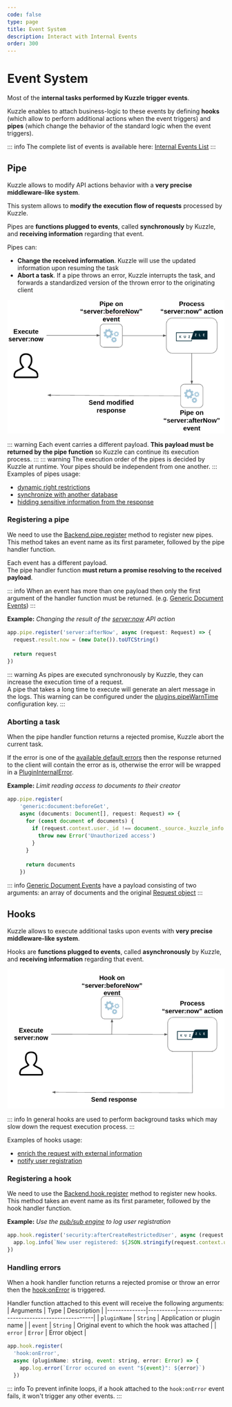 ```yaml
---
code: false
type: page
title: Event System
description: Interact with Internal Events
order: 300
---
```


# Event System

Most of the **internal tasks performed by Kuzzle trigger events**.

Kuzzle enables to attach business-logic to these events by defining **hooks** (which allow to perform additional actions when the event triggers) and **pipes** (which change the behavior of the standard logic when the event triggers).

::: info
The complete list of events is available here: [Internal Events List](/core/2/some-link)
:::

## Pipe

<!-- Duplicate with guides/getting-started/8-customize-api-behavior -->

Kuzzle allows to modify API actions behavior with a **very precise middleware-like system**.  

This system allows to **modify the execution flow of requests** processed by Kuzzle.

Pipes are **functions plugged to events**, called **synchronously** by Kuzzle, and **receiving information** regarding that event.

Pipes can:
  - **Change the received information**. Kuzzle will use the updated information upon resuming the task
  - **Abort a task**. If a pipe throws an error, Kuzzle interrupts the task, and forwards a standardized version of the thrown error to the originating client

![pipe workflow](./pipes-workflow.png)

::: warning
Each event carries a different payload. **This payload must be returned by the pipe function** so Kuzzle can continue its execution process.
:::
::: warning
The execution order of the pipes is decided by Kuzzle at runtime. Your pipes should be independent from one another.
:::
Examples of pipes usage:
 - [dynamic right restrictions](/core/2/some-link)
 - [synchronize with another database](/core/2/some-link)
 - [hidding sensitive information from the response](/core/2/some-link)


### Registering a pipe

<!-- Duplicate with guides/getting-started/8-customize-api-behavior -->

We need to use the [Backend.pipe.register](/core/2/some-link) method to register new pipes. This method takes an event name as its first parameter, followed by the pipe handler function.

Each event has a different payload.  
The pipe handler function **must return a promise resolving to the received payload**.  

::: info
When an event has more than one payload then only the first argument of the handler function must be returned. (e.g. [Generic Document Events](/core/2/some-link))
:::

**Example:** _Changing the result of the [server:now](/core/2/api/controllers/server/now) API action_

```js
app.pipe.register('server:afterNow', async (request: Request) => {
  request.result.now = (new Date()).toUTCString()

  return request
})
```

::: warning
As pipes are executed synchronously by Kuzzle, they can increase the execution time of a request.  
A pipe that takes a long time to execute will generate an alert message in the logs.
This warning can be configured under the [plugins.pipeWarnTime](/core/2/main-concepts/configuration) configuration key.
:::

### Aborting a task

When the pipe handler function returns a rejected promise, Kuzzle abort the current task.

If the error is one of the [available default errors](/core/2/some-link) then the response returned to the client will contain the error as is, otherwise the error will be wrapped in a [PluginInternalError](/core/2/some-link).

**Example:** _Limit reading access to documents to their creator_
```js
app.pipe.register(
    'generic:document:beforeGet', 
    async (documents: Document[], request: Request) => {
      for (const document of documents) {
        if (request.context.user._id !== document._source._kuzzle_info.creator) {
          throw new Error('Unauthorized access')
        }
      }

      return documents
    })
```

::: info
[Generic Document Events](/core/2/core/2/some-link) have a payload consisting of two arguments: an array of documents and the original [Request object](/core/2/some-link)
:::

## Hooks

Kuzzle allows to execute additional tasks upon events with **very precise middleware-like system**.  

Hooks are **functions plugged to events**, called **asynchronously** by Kuzzle, and **receiving information** regarding that event.

![hook workflow](./hooks-workflow.png)

::: info
In general hooks are used to perform background tasks which may slow down the request execution process.
:::

Examples of hooks usage:
 - [enrich the request with external information](/core/2/some-link)
 - [notify user registration](/core/2/some-link)

### Registering a hook

We need to use the [Backend.hook.register](/core/2/some-link) method to register new hooks.   This method takes an event name as its first parameter, followed by the hook handler function.

**Example:** _Use the [pub/sub engine](/core/2/main-concepts/5-realtime-engine#pub-sub) to log user registration_

```js
app.hook.register('security:afterCreateRestrictedUser', async (request: Request) => {
  app.log.info(`New user registered: ${JSON.stringify(request.context.user)}`)
})
```

### Handling errors

When a hook handler function returns a rejected promise or throw an error then the [hook:onError](/core/2/some-link) is triggered.  

Handler function attached to this event will receive the following arguments:
| Arguments    | Type     | Description                                   |
|--------------|----------|-----------------------------------------------|
| `pluginName` | `String` | Application or plugin name                    |
| `event`      | `String` | Original event to which the hook was attached |
| `error`      | `Error`  | Error object                                  |

```js
app.hook.register(
  'hook:onError', 
  async (pluginName: string, event: string, error: Error) => {
    app.log.error(`Error occured on event "${event}": ${error}`)
  })
```

::: info
To prevent infinite loops, if a hook attached to the `hook:onError` event fails, it won't trigger any other events.
:::
